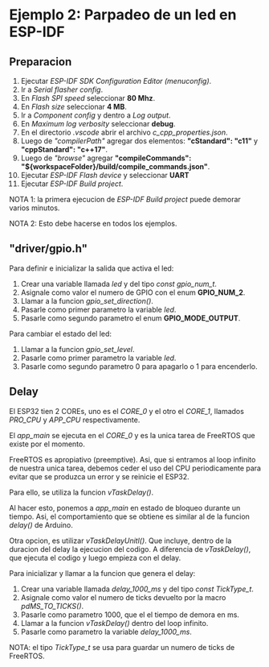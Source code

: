 # Ejemplo 2: Parpadeo de un led en ESP-IDF

## Preparacion

1. Ejecutar _ESP-IDF SDK Configuration Editor (menuconfig)_.
2. Ir a _Serial flasher config_.
3. En _Flash SPI speed_ seleccionar **80 Mhz**.
4. En _Flash size_ seleccionar **4 MB**.
5. Ir a _Component config_ y dentro a _Log output_.
6. En _Maximum log verbosity_ seleccionar **debug**.
7. En el directorio _.vscode_ abrir el archivo _c_cpp_properties.json_.
8. Luego de _"compilerPath"_ agregar dos elementos: **"cStandard": "c11"** y **"cppStandard": "c++17"**.
9. Luego de _"browse"_ agregar **"compileCommands": "${workspaceFolder}/build/compile_commands.json"**.
10. Ejecutar _ESP-IDF Flash device_ y seleccionar **UART**
11. Ejecutar _ESP-IDF Build project_.

NOTA 1: la primera ejecucion de _ESP-IDF Build project_ puede demorar varios minutos.

NOTA 2: Esto debe hacerse en todos los ejemplos.

## "driver/gpio.h"

Para definir e inicializar la salida que activa el led:

1. Crear una variable llamada _led_ y del tipo _const gpio_num_t_.
2. Asignale como valor el numero de GPIO con el enum **GPIO_NUM_2**.
3. Llamar a la funcion _gpio_set_direction()_.
4. Pasarle como primer parametro la variable _led_.
5. Pasarle como segundo parametro el enum **GPIO_MODE_OUTPUT**.

Para cambiar el estado del led:

1. Llamar a la funcion _gpio_set_level_.
2. Pasarle como primer parametro la variable _led_.
3. Pasarle como segundo parametro 0 para apagarlo o 1 para encenderlo.

## Delay

El ESP32 tien 2 COREs, uno es el _CORE_0_ y el otro el _CORE_1_, llamados _PRO_CPU_ y _APP_CPU_ respectivamente.

El _app_main_ se ejecuta en el _CORE_0_ y es la unica tarea de FreeRTOS que existe por el momento.

FreeRTOS es apropiativo (preemptive). Asi, que si entramos al loop infinito de nuestra unica tarea, debemos ceder el uso del CPU periodicamente para evitar que se produzca un error y se reinicie el ESP32.

Para ello, se utiliza la funcion _vTaskDelay()_.

Al hacer esto, ponemos a _app_main_ en estado de bloqueo durante un tiempo. Asi, el comportamiento que se obtiene es similar al de la funcion _delay()_ de Arduino.

Otra opcion, es utilizar _vTaskDelayUnitl()_. Que incluye, dentro de la duracion del delay la ejecucion del codigo. A diferencia de _vTaskDelay()_, que ejecuta el codigo y luego empieza con el delay.

Para inicializar y llamar a la funcion que genera el delay:

1. Crear una variable llamada _delay_1000_ms_ y del tipo _const TickType_t_.
2. Asignale como valor el numero de ticks devuelto por la macro _pdMS_TO_TICKS()_.
3. Pasarle como parametro 1000, que el el tiempo de demora en ms.
4. Llamar a la funcion _vTaskDelay()_ dentro del loop infinito.
5. Pasarle como parametro la variable _delay_1000_ms_.

NOTA: el tipo _TickType_t_ se usa para guardar un numero de ticks de FreeRTOS.
